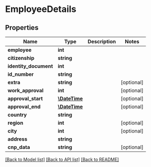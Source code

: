 # EmployeeDetails

## Properties
Name | Type | Description | Notes
------------ | ------------- | ------------- | -------------
**employee** | **int** |  | 
**citizenship** | **string** |  | 
**identity_document** | **int** |  | 
**id_number** | **string** |  | 
**extra** | **string** |  | [optional] 
**work_approval** | **int** |  | [optional] 
**approval_start** | [**\DateTime**](\DateTime.md) |  | [optional] 
**approval_end** | [**\DateTime**](\DateTime.md) |  | [optional] 
**country** | **string** |  | 
**region** | **int** |  | [optional] 
**city** | **int** |  | [optional] 
**address** | **string** |  | 
**cnp_data** | **string** |  | [optional] 

[[Back to Model list]](../README.md#documentation-for-models) [[Back to API list]](../README.md#documentation-for-api-endpoints) [[Back to README]](../README.md)


